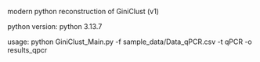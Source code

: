 modern python reconstruction of GiniClust (v1)

python version:
python 3.13.7

usage:
python GiniClust_Main.py -f sample_data/Data_qPCR.csv -t qPCR -o results_qpcr